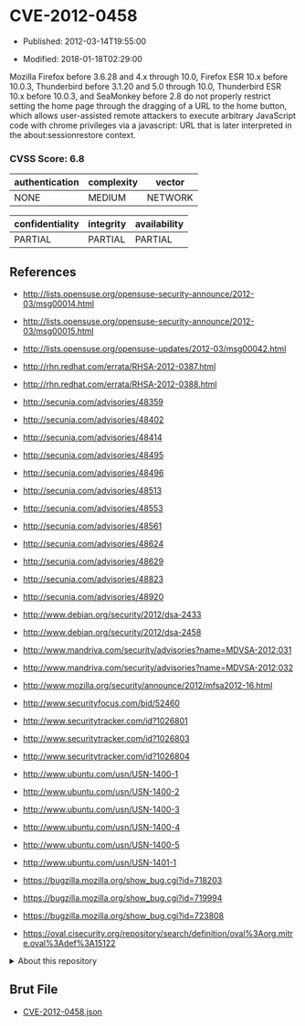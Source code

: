 # CVE-2012-0458

- Published: 2012-03-14T19:55:00

- Modified: 2018-01-18T02:29:00

Mozilla Firefox before 3.6.28 and 4.x through 10.0, Firefox ESR 10.x before 10.0.3, Thunderbird before 3.1.20 and 5.0 through 10.0, Thunderbird ESR 10.x before 10.0.3, and SeaMonkey before 2.8 do not properly restrict setting the home page through the dragging of a URL to the home button, which allows user-assisted remote attackers to execute arbitrary JavaScript code with chrome privileges via a javascript: URL that is later interpreted in the about:sessionrestore context.

### CVSS Score: **6.8**

| authentication | complexity | vector |
| --- | --- | --- |
| NONE | MEDIUM | NETWORK |

| confidentiality | integrity | availability |
| --- | --- | --- |
| PARTIAL | PARTIAL | PARTIAL |

## References

* http://lists.opensuse.org/opensuse-security-announce/2012-03/msg00014.html

* http://lists.opensuse.org/opensuse-security-announce/2012-03/msg00015.html

* http://lists.opensuse.org/opensuse-updates/2012-03/msg00042.html

* http://rhn.redhat.com/errata/RHSA-2012-0387.html

* http://rhn.redhat.com/errata/RHSA-2012-0388.html

* http://secunia.com/advisories/48359

* http://secunia.com/advisories/48402

* http://secunia.com/advisories/48414

* http://secunia.com/advisories/48495

* http://secunia.com/advisories/48496

* http://secunia.com/advisories/48513

* http://secunia.com/advisories/48553

* http://secunia.com/advisories/48561

* http://secunia.com/advisories/48624

* http://secunia.com/advisories/48629

* http://secunia.com/advisories/48823

* http://secunia.com/advisories/48920

* http://www.debian.org/security/2012/dsa-2433

* http://www.debian.org/security/2012/dsa-2458

* http://www.mandriva.com/security/advisories?name=MDVSA-2012:031

* http://www.mandriva.com/security/advisories?name=MDVSA-2012:032

* http://www.mozilla.org/security/announce/2012/mfsa2012-16.html

* http://www.securityfocus.com/bid/52460

* http://www.securitytracker.com/id?1026801

* http://www.securitytracker.com/id?1026803

* http://www.securitytracker.com/id?1026804

* http://www.ubuntu.com/usn/USN-1400-1

* http://www.ubuntu.com/usn/USN-1400-2

* http://www.ubuntu.com/usn/USN-1400-3

* http://www.ubuntu.com/usn/USN-1400-4

* http://www.ubuntu.com/usn/USN-1400-5

* http://www.ubuntu.com/usn/USN-1401-1

* https://bugzilla.mozilla.org/show_bug.cgi?id=718203

* https://bugzilla.mozilla.org/show_bug.cgi?id=719994

* https://bugzilla.mozilla.org/show_bug.cgi?id=723808

* https://oval.cisecurity.org/repository/search/definition/oval%3Aorg.mitre.oval%3Adef%3A15122

<details>
<summary>About this repository</summary> 

  This repository is part of the project [Live Hack CVE](https://github.com/Live-Hack-CVE). Main website can be found [www.live-hack.org](https://www.live-hack.org) 
  
  Made by [Sn0wAlice](https://github.com/Sn0wAlice) for the people that care about security and need to have a feed of the latest CVEs. Hope you enjoy it, don't forget to star the repo and follow me on [Twitter](https://twitter.com/Sn0wAlice) and [Github](https://github.com/Sn0wAlice). And that is my [personnal website](https://www.alice-snow.me/)

  - [Home Page](https://github.com/Live-Hack-CVE)
  - [Framework](https://github.com/Live-Hack-CVE/cve-framework)
  - [CVE database](https://github.com/Live-Hack-CVE/full_database)
  - [Changelog](https://github.com/Live-Hack-CVE/Changelog)
</details>

## Brut File

* [CVE-2012-0458.json](https://raw.githubusercontent.com/Live-Hack-CVE/full_database/main/cves/2012/CVE-2012-0458.json)

